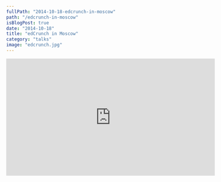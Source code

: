 ```yaml
---
fullPath: "2014-10-18-edcrunch-in-moscow"
path: "/edcrunch-in-moscow"
isBlogPost: true
date: "2014-10-18"
title: "edCrunch in Moscow"
category: "talks"
image: "edcrunch.jpg"
---
```


<iframe width="560" height="315" src="https://www.youtube.com/embed/T952UorytGs?rel=0" frameborder="0" allowfullscreen></iframe>